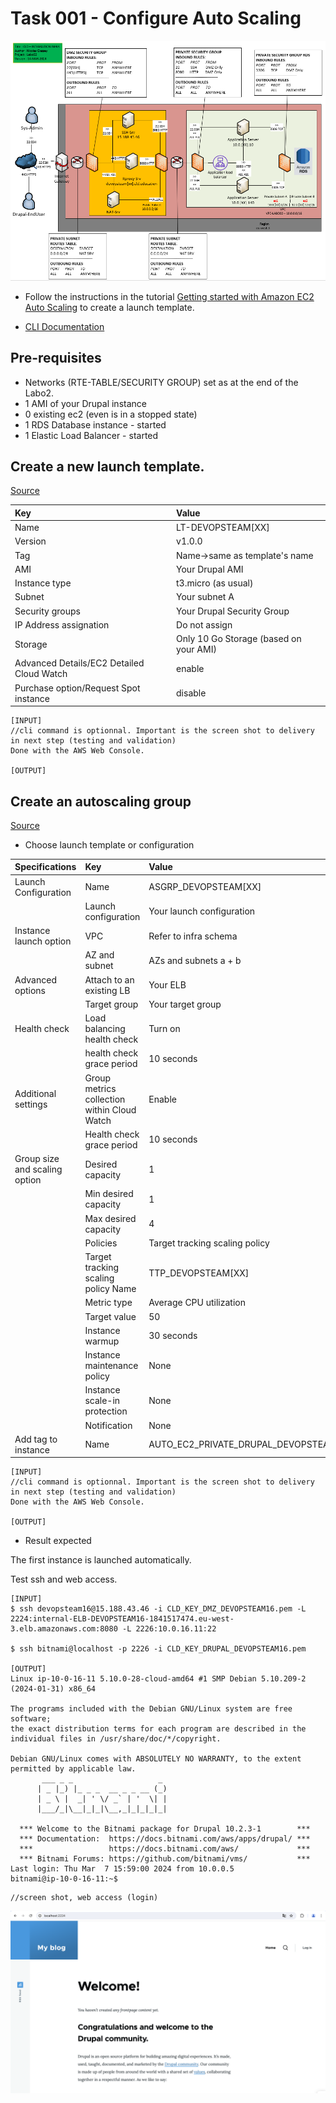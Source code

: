 # Task 001 - Configure Auto Scaling

![Schema](./img/CLD_AWS_INFA.PNG)

* Follow the instructions in the tutorial [Getting started with Amazon EC2 Auto Scaling](https://docs.aws.amazon.com/autoscaling/ec2/userguide/GettingStartedTutorial.html) to create a launch template.

* [CLI Documentation](https://docs.aws.amazon.com/cli/latest/reference/autoscaling/)

## Pre-requisites

* Networks (RTE-TABLE/SECURITY GROUP) set as at the end of the Labo2.
* 1 AMI of your Drupal instance
* 0 existing ec2 (even is in a stopped state)
* 1 RDS Database instance - started
* 1 Elastic Load Balancer - started

## Create a new launch template. 
[Source](https://docs.aws.amazon.com/AWSEC2/latest/UserGuide/create-launch-template.html)

|Key|Value|
|:--|:--|
|Name|LT-DEVOPSTEAM[XX]|
|Version|v1.0.0|
|Tag|Name->same as template's name|
|AMI|Your Drupal AMI|
|Instance type|t3.micro (as usual)|
|Subnet|Your subnet A|
|Security groups|Your Drupal Security Group|
|IP Address assignation|Do not assign|
|Storage|Only 10 Go Storage (based on your AMI)|
|Advanced Details/EC2 Detailed Cloud Watch|enable|
|Purchase option/Request Spot instance|disable|

```
[INPUT]
//cli command is optionnal. Important is the screen shot to delivery in next step (testing and validation)
Done with the AWS Web Console.

[OUTPUT]
```

## Create an autoscaling group
[Source](https://docs.aws.amazon.com/autoscaling/ec2/userguide/create-asg-launch-template.html)

* Choose launch template or configuration

|Specifications|Key|Value|
|:--|:--|:--|
|Launch Configuration|Name|ASGRP_DEVOPSTEAM[XX]|
||Launch configuration|Your launch configuration|
|Instance launch option|VPC|Refer to infra schema|
||AZ and subnet|AZs and subnets a + b|
|Advanced options|Attach to an existing LB|Your ELB|
||Target group|Your target group|
|Health check|Load balancing health check|Turn on|
||health check grace period|10 seconds|
|Additional settings|Group metrics collection within Cloud Watch|Enable|
||Health check grace period|10 seconds|
|Group size and scaling option|Desired capacity|1|
||Min desired capacity|1|
||Max desired capacity|4|
||Policies|Target tracking scaling policy|
||Target tracking scaling policy Name|TTP_DEVOPSTEAM[XX]|
||Metric type|Average CPU utilization|
||Target value|50|
||Instance warmup|30 seconds|
||Instance maintenance policy|None|
||Instance scale-in protection|None|
||Notification|None|
|Add tag to instance|Name|AUTO_EC2_PRIVATE_DRUPAL_DEVOPSTEAM[XX]|

```
[INPUT]
//cli command is optionnal. Important is the screen shot to delivery in next step (testing and validation)
Done with the AWS Web Console.

[OUTPUT]
```

* Result expected

The first instance is launched automatically.

Test ssh and web access.

```
[INPUT]
$ ssh devopsteam16@15.188.43.46 -i CLD_KEY_DMZ_DEVOPSTEAM16.pem -L 2224:internal-ELB-DEVOPSTEAM16-1841517474.eu-west-3.elb.amazonaws.com:8080 -L 2226:10.0.16.11:22

$ ssh bitnami@localhost -p 2226 -i CLD_KEY_DRUPAL_DEVOPSTEAM16.pem

[OUTPUT]
Linux ip-10-0-16-11 5.10.0-28-cloud-amd64 #1 SMP Debian 5.10.209-2 (2024-01-31) x86_64

The programs included with the Debian GNU/Linux system are free software;
the exact distribution terms for each program are described in the
individual files in /usr/share/doc/*/copyright.

Debian GNU/Linux comes with ABSOLUTELY NO WARRANTY, to the extent
permitted by applicable law.
       ___ _ _                   _
      | _ |_) |_ _ _  __ _ _ __ (_)
      | _ \ |  _| ' \/ _` | '  \| |
      |___/_|\__|_|_|\__,_|_|_|_|_|
  
  *** Welcome to the Bitnami package for Drupal 10.2.3-1        ***
  *** Documentation:  https://docs.bitnami.com/aws/apps/drupal/ ***
  ***                 https://docs.bitnami.com/aws/             ***
  *** Bitnami Forums: https://github.com/bitnami/vms/           ***
Last login: Thu Mar  7 15:59:00 2024 from 10.0.0.5
bitnami@ip-10-0-16-11:~$ 
```

```
//screen shot, web access (login)
```

![](./img/CLD_AWS_WebAccess.PNG)
